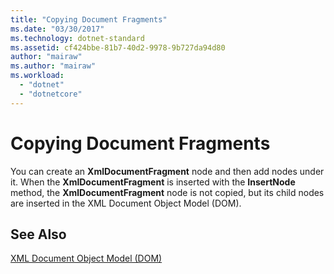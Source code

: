 ```yaml
---
title: "Copying Document Fragments"
ms.date: "03/30/2017"
ms.technology: dotnet-standard
ms.assetid: cf424bbe-81b7-40d2-9978-9b727da94d80
author: "mairaw"
ms.author: "mairaw"
ms.workload: 
  - "dotnet"
  - "dotnetcore"
---
```

# Copying Document Fragments
You can create an **XmlDocumentFragment** node and then add nodes under it. When the **XmlDocumentFragment** is inserted with the **InsertNode** method, the **XmlDocumentFragment** node is not copied, but its child nodes are inserted in the XML Document Object Model (DOM).  
  
## See Also  
 [XML Document Object Model (DOM)](../../../../docs/standard/data/xml/xml-document-object-model-dom.md)
